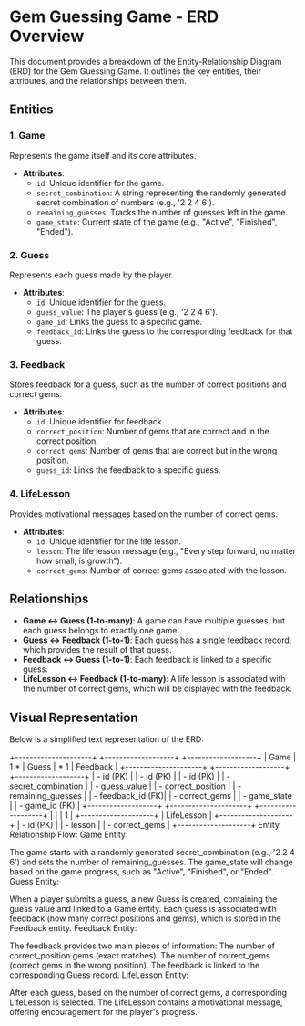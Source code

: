 # Gem Guessing Game - ERD Overview

This document provides a breakdown of the Entity-Relationship Diagram (ERD) for the Gem Guessing Game. It outlines the key entities, their attributes, and the relationships between them.

## Entities

### 1. Game
Represents the game itself and its core attributes.

- **Attributes**:
  - `id`: Unique identifier for the game.
  - `secret_combination`: A string representing the randomly generated secret combination of numbers (e.g., '2 2 4 6').
  - `remaining_guesses`: Tracks the number of guesses left in the game.
  - `game_state`: Current state of the game (e.g., "Active", "Finished", "Ended").

### 2. Guess
Represents each guess made by the player.

- **Attributes**:
  - `id`: Unique identifier for the guess.
  - `guess_value`: The player's guess (e.g., '2 2 4 6').
  - `game_id`: Links the guess to a specific game.
  - `feedback_id`: Links the guess to the corresponding feedback for that guess.

### 3. Feedback
Stores feedback for a guess, such as the number of correct positions and correct gems.

- **Attributes**:
  - `id`: Unique identifier for feedback.
  - `correct_position`: Number of gems that are correct and in the correct position.
  - `correct_gems`: Number of gems that are correct but in the wrong position.
  - `guess_id`: Links the feedback to a specific guess.

### 4. LifeLesson
Provides motivational messages based on the number of correct gems.

- **Attributes**:
  - `id`: Unique identifier for the life lesson.
  - `lesson`: The life lesson message (e.g., "Every step forward, no matter how small, is growth").
  - `correct_gems`: Number of correct gems associated with the lesson.

## Relationships

- **Game ↔ Guess (1-to-many)**: A game can have multiple guesses, but each guess belongs to exactly one game.
- **Guess ↔ Feedback (1-to-1)**: Each guess has a single feedback record, which provides the result of that guess.
- **Feedback ↔ Guess (1-to-1)**: Each feedback is linked to a specific guess.
- **LifeLesson ↔ Feedback (1-to-many)**: A life lesson is associated with the number of correct gems, which will be displayed with the feedback.

## Visual Representation

Below is a simplified text representation of the ERD:


+---------------------+         +-------------------+         +-------------------+
|        Game         | 1     * |       Guess       | *     1 |    Feedback       |
+---------------------+         +-------------------+         +-------------------+
| - id (PK)           |         | - id (PK)         |         | - id (PK)         |
| - secret_combination |         | - guess_value     |         | - correct_position |
| - remaining_guesses  |         | - feedback_id (FK)|         | - correct_gems     |
| - game_state         |         | - game_id (FK)    |         +-------------------+
+---------------------+         +-------------------+
             |
             |
             | 1
             |
       +--------------------+
       |    LifeLesson      |
       +--------------------+
       | - id (PK)          |
       | - lesson           |
       | - correct_gems     |
       +--------------------+
Entity Relationship Flow:
Game Entity:

The game starts with a randomly generated secret_combination (e.g., '2 2 4 6') and sets the number of remaining_guesses.
The game_state will change based on the game progress, such as "Active", "Finished", or "Ended".
Guess Entity:

When a player submits a guess, a new Guess is created, containing the guess value and linked to a Game entity.
Each guess is associated with feedback (how many correct positions and gems), which is stored in the Feedback entity.
Feedback Entity:

The feedback provides two main pieces of information:
The number of correct_position gems (exact matches).
The number of correct_gems (correct gems in the wrong position).
The feedback is linked to the corresponding Guess record.
LifeLesson Entity:

After each guess, based on the number of correct gems, a corresponding LifeLesson is selected.
The LifeLesson contains a motivational message, offering encouragement for the player's progress.
